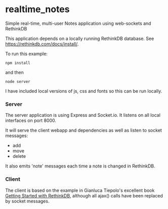# realtime_notes
Simple real-time, multi-user Notes application using web-sockets and RethinkDB

This application depends on a locally running RethinkDB database.  See https://rethinkdb.com/docs/install/.

To run this example:

```
npm install
```

and then

```
node server
```

I have included local versions of js, css and fonts so this can be run locally.

### Server

The server application is using Express and Socket.io.  It listens on all local interfaces on port 8000.

It will serve the client webapp and dependencies as well as listen to socket messages:

* add
* move
* delete

It also emits 'note' messages each time a note is changed in RethinkDB.


### Client

The client is based on the example in Gianluca Tiepolo's excellent book [Getting Started with RethinkDB](https://www.packtpub.com/big-data-and-business-intelligence/getting-started-rethinkdb), although all ajax() calls have been replaced by socket messages.
